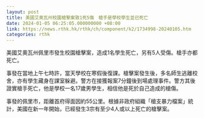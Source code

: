 ```yaml
---
layout: post
title: 美國艾奧瓦州校園槍擊案致1死5傷　槍手是學校學生並已死亡
date: 2024-01-05 06:25:05.000000000 +08:00
link: https://news.rthk.hk/rthk/ch/component/k2/1734998-20240105.htm
categories: rthk
---
```


美國艾奧瓦州佩里市發生校園槍擊案，造成1名學生死亡，另有5人受傷。槍手亦都死亡。

事發在當地上午七時許，當天學校在寒假後復課。槍擊案發生後，多名師生逃離校舍，亦有學生藏身在課室躲避。警方在接獲報案7分鐘後到場處理事件。警方其後證實槍手死亡，他是學校一名17歲男學生，相信他是死於自己造成的槍傷。

事發的佩里市，距離首府得面因約55公里。根據非政府組織「槍支暴力檔案」統計，美國在新一年開始，已經發生3宗有至少4人或以上死亡的槍擊案。
